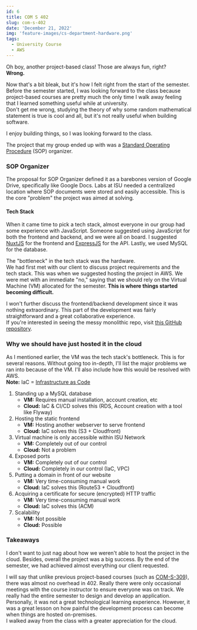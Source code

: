 ```yaml
---
id: 6
title: COM S 402
slug: com-s-402
date: 'December 21, 2022'
img: 'feature-images/cs-department-hardware.png'
tags:
  - University Course
  - AWS
---
```


Oh boy, another project-based class! Those are always fun, right? \
**Wrong.**

<!--more-->

Now that's a bit bleak, but it's how I felt right from the start of the semester. Before the semester started, I was looking forward to the class because project-based courses are pretty much the only time I walk away feeling that I learned something useful while at university. \
Don't get me wrong, studying the theory of why some random mathematical statement is true is cool and all, but it's not really useful when building software.

I enjoy building things, so I was looking forward to the class.

<!-- On the first day we were given a few project choices, as well as offered to create our own idea (with approval). There was only one project choice that peaked my interest. The project titled "Smart Posters" seemed like a cool idea. In summary the idea was to implement QR codes into (digital and physical). When a user scanned the QR code to learn more about an event/topic, the poster's creator would be able to track analytics such as which poster had the most user interaction. This would help someone in future promoting. \
Also, the project seemed quite simple and that it could benefit from being cloud-based, which was really important to me at the time.

We all voted for our top picks and waited a couple of days. The group I was in received our second pick, a Standard Operating Procedure (SOP) organizer.
-->

The project that my group ended up with was a [Standard Operating Procedure](https://g.co/kgs/boL3hv) (SOP) organizer.

### SOP Organizer
The proposal for SOP Organizer defined it as a barebones version of Google Drive, specifically like Google Docs. Labs at ISU needed a centralized location where SOP documents were stored and easily accessible. This is the core "problem" the project was aimed at solving.


#### Tech Stack
When it came time to pick a tech stack, almost everyone in our group had some experience with JavaScript. Someone suggested using JavaScript for both the frontend and backend, and we were all on board. I suggested [NuxtJS](https://nuxtjs.org/) for the frontend and [ExpressJS](https://expressjs.com/) for the API. Lastly, we used MySQL for the database.

The "bottleneck" in the tech stack was the hardware. \
We had first met with our client to discuss project requirements and the tech stack. This was when we suggested hosting the project in AWS. We were met with an immediate "no," saying that we should rely on the Virtual Machine (VM) allocated for the semester. **This is where things started becoming difficult.**
<!-- Another little note is that I proposed test-driven-development, and was pretty much told "No" again. Why would you want to test your code? 😐 -->


I won't further discuss the frontend/backend development since it was nothing extraordinary. This part of the development was fairly straightforward and a great collaborative experience. \
If you're interested in seeing the messy monolithic repo, visit [this GitHub repository](https://github.com/biochenistry/sop-organizer).

### Why we should have just hosted it in the cloud
As I mentioned earlier, the VM was the tech stack's bottleneck. This is for several reasons. Without going too in-depth, I'll list the major problems we ran into because of the VM. I'll also include how this would be resolved with AWS. \
**Note:** IaC = [Infrastructure as Code](/cloud/infrastructure-as-code)

1. Standing up a MySQL database
    - **VM:** Requires manual installation, account creation, etc
    - **Cloud:** IaC & CI/CD solves this (RDS, Account creation with a tool like Flyway)
1. Hosting the static frontend
    - **VM:** Hosting another webserver to serve frontend
    - **Cloud:** IaC solves this (S3 + Cloudfront)
1. Virtual machine is only accessible within ISU Network
    - **VM:** Completely out of our control
    - **Cloud:** Not a problem
1. Exposed ports
    - **VM:** Completely out of our control
    - **Cloud:** Completely in our control (IaC, VPC)
1. Putting a domain in front of our website
    - **VM:** Very time-consuming manual work
    - **Cloud:** IaC solves this (Route53 + Cloudfront)
1. Acquiring a certificate for secure (encrypted) HTTP traffic
    - **VM:** Very time-consuming manual work
    - **Cloud:** IaC solves this (ACM)
1. Scalability
    - **VM:** Not possible
    - **Cloud:** Possible
<!--
1. TEXT
    - **VM:** 
    - **Cloud:** IaC solves this
-->


### Takeaways

I don't want to just nag about how we weren't able to host the project in the cloud. Besides, overall the project was a big success. By the end of the semester, we had achieved almost everything our client requested.

I will say that unlike previous project-based courses (such as [COM-S-309](/blog/com-s-309)), there was almost no overhead in 402. Really there were only occasional meetings with the course instructor to ensure everyone was on track. We really had the entire semester to design and develop an application. Personally, it was not a great technological learning experience. However, it was a great lesson on how painful the development process can become when things are hosted on-premises. \
I walked away from the class with a greater appreciation for the cloud.


